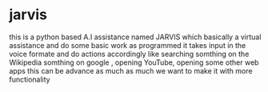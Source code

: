 # jarvis
this is a python based A.I assistance named JARVIS 
which basically a virtual assistance and do some basic work as programmed 
it takes input in the voice formate and do actions accordingly 
like searching somthing on the Wikipedia somthing on google , opening YouTube, opening some other web apps
this can be advance as much as much we want to make it with more functionality 

